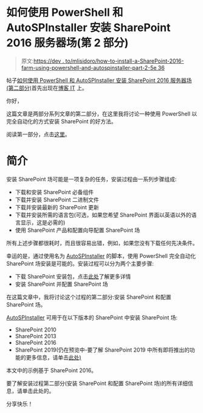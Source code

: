 # 如何使用 PowerShell 和 AutoSPInstaller 安装 SharePoint 2016 服务器场(第 2 部分)

> 原文:[https://dev . to/mlisidoro/how-to-install-a-SharePoint-2016-farm-using-powershell-and-autospinstaller-part-2-5e 36](https://dev.to/mlisidoro/how-to-install-a-sharepoint-2016-farm-using-powershell-and-autospinstaller-part-2-5e36)

帖子[如何使用 PowerShell 和 AutoSPInstaller 安装 SharePoint 2016 服务器场(第二部分)](https://blogit.create.pt/miguelisidoro/2018/07/28/how-to-install-a-sharepoint-2016-farm-using-powershell-and-autospinstaller-part-2/)首先出现在[博客 IT](https://blogit.create.pt) 上。

你好，

这篇文章是两部分系列文章的第二部分，在这里我将讨论一种使用 PowerShell 以完全自动化的方式安装 SharePoint 的好方法。

阅读第一部分，点击[这里](https://dev.to/mlisidoro/how-to-install-a-sharepoint-2016-farm-using-powershell-and-autospinstaller-part-1-1i04-temp-slug-1528380)。

# 简介

安装 SharePoint 场可能是一项复杂的任务，安装过程由一系列步骤组成:

*   下载和安装 SharePoint 必备组件
*   下载并安装 SharePoint 二进制文件
*   下载并安装最新的 SharePoint 更新
*   下载并安装所需的语言包(可选，如果您希望 SharePoint 界面以英语以外的语言显示，这是必需的)
*   使用 SharePoint 产品和配置向导配置 SharePoint 场

所有上述步骤都很耗时，而且很容易出错，例如，如果您没有下载任何先决条件。

幸运的是，通过使用名为 [AutoSPInstaller](https://autospinstaller.com/) 的脚本，使用 PowerShell 完全自动化 SharePoint 场安装是可能的。安装过程可以分为两个主要步骤:

*   下载 SharePoint 安装包，点击[此处](https://dev.to/mlisidoro/how-to-install-a-sharepoint-2016-farm-using-powershell-and-autospinstaller-part-1-1i04-temp-slug-1528380)了解更多详情
*   安装 SharePoint 并配置 SharePoint 场

在这篇文章中，我将讨论这个过程的第二部分:安装 SharePoint 和配置 SharePoint 场。

[AutoSPInstaller](https://autospinstaller.com/) 可用于在以下版本的 SharePoint 中安装 SharePoint 场:

*   SharePoint 2010
*   SharePoint 2013
*   SharePoint 2016
*   SharePoint 2019(仍在预览中-要了解 SharePoint 2019 中所有即将推出的功能的更多信息，请单击[此处)](https://blogit.create.pt/miguelisidoro/2018/08/04/sharepoint-server-gets-modern-sharepoint-2019-is-here/)

本文中的示例基于 SharePoint 2016。

要了解安装过程第二部分(安装 SharePoint 和配置 SharePoint 场)的所有详细信息，请单击此处的。

分享快乐！